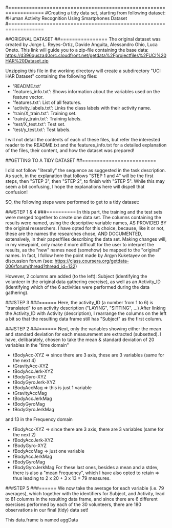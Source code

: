 #==================================================================
#Creating a tidy data set, starting from following dataset:
#Human Activity Recognition Using Smartphones Dataset
#==================================================================

##ORIGINAL DATASET
##================
The original dataset was created by Jorge L. Reyes-Ortiz, Davide Anguita, Alessandro Ghio, Luca Oneto.
This link will guide you to a zip-file containing the base data:
https://d396qusza40orc.cloudfront.net/getdata%2Fprojectfiles%2FUCI%20HAR%20Dataset.zip 

Unzipping this file in the working directory will create a subdirectory "UCI HAR Dataset" containing the following files:
- 'README.txt'
- 'features_info.txt': Shows information about the variables used on the feature vector.
- 'features.txt': List of all features.
- 'activity_labels.txt': Links the class labels with their activity name.
- 'train/X_train.txt': Training set.
- 'train/y_train.txt': Training labels.
- 'test/X_test.txt': Test set.
- 'test/y_test.txt': Test labels.

I will not detail the contents of each of these files, but refer the interested reader to the README.txt and the 
features_info.txt for a detailed explanation of the files, their content, and how the dataset was prepared!


##GETTING TO A TIDY DATASET
##=========================

I did not follow "literally" the sequence as suggested in the task description.
As such, in the explanation that follows "STEP 1 and 4" will be the first steps,
then "STEP 3", then "STEP 2", to finish with "STEP 5".
While this may seem a bit confusing, I hope the explanations here will dispell that confusion!

SO, the following steps were performed to get to a tidy dataset:

###STEP 1 & 4
###==========
In this part, the training and the test sets were merged together to create one data set.
The columns containing the results were named, using the descriptive variable names, 
AS PROVIDED BY the original researchers.
I have opted for this choice, because, like it or not, these are the names the researches chose, AND DOCUMENTED,
extensively, in their paper/files describing the data set.
Making changes will, in my viewpoint, only make it more difficult for the user to interpret the results,
as the "new" names need (somehow) be mapped to the "original" names.
In fact, I follow here the point made by Argyn Kuketayev on the discussion forum
(see: https://class.coursera.org/getdata-006/forum/thread?thread_id=132)

However, 2 columns are added (to the left): Subject (identifying the volunteer in the original data gathering exercise),
as well as an Activity_ID (identifying which of the 6 activities were performed during the data gathering).
 

###STEP 3
###======
Here, the activity_ID (a number from 1 to 6) is "translated" to an activity description ("LAYING", "SITTING", ...)
After linking the Activity_ID with Activity (description), I rearrange the columns on the left a bit so that the
resulting data frame still has "Subject" as the first column.


###STEP 2
###======
Next, only the variables showing either the mean and standard deviation for each measurement are extracted (subsetted).
I have, delibarately, chosen to take the mean & standard deviation of 20 variables in the "time domain"
- tBodyAcc-XYZ => since there are 3 axis, these are 3 variables (same for the next 4)
- tGravityAcc-XYZ
- tBodyAccJerk-XYZ
- tBodyGyro-XYZ
- tBodyGyroJerk-XYZ
- tBodyAccMag => this is just 1 variable
- tGravityAccMag
- tBodyAccJerkMag
- tBodyGyroMag
- tBodyGyroJerkMag

and 13 in the Frequency domain
- fBodyAcc-XYZ => since there are 3 axis, there are 3 variables (same for the next 2)
- fBodyAccJerk-XYZ
- fBodyGyro-XYZ
- fBodyAccMag => just one variable
- fBodyAccJerkMag
- fBodyGyroMag
- fBodyGyroJerkMag
For these last ones, besides a mean and a stdev, there is also a "mean Frequency", which I have also opted to retain
=> thus leading to 2 x 20 + 3 x 13 = 79 measures.


###STEP 5
###======
We now take the average for each variable (i.e. 79 averages), which together with the identifiers for Subject, and Activity,
lead to 81 columns in the resulting data frame,
and since there are 6 different exercises performed by each of the 30 volunteers, there are 180 observations
in our final (tidy) data set!

This data.frame is named aggData
